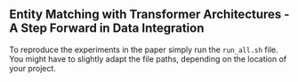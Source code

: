 ## Entity Matching with Transformer Architectures - A Step Forward in Data Integration

To reproduce the experiments in the paper simply run the ```run_all.sh``` file. You might have to slightly adapt the file paths, depending on
the location of your project.